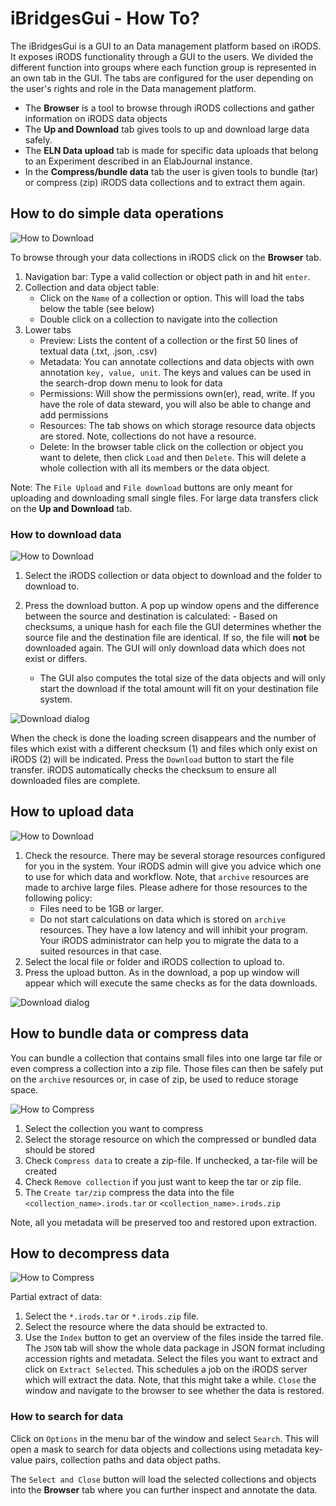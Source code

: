 # iBridgesGui - How To?

The iBridgesGui is a GUI to an Data management platform based on iRODS. It exposes iRODS functionality through a GUI to the users. We divided the different function into groups where each function group is represented in an own tab in the GUI. The tabs are configured for the user depending on the user's rights and role in the Data management platform.
- The **Browser** is a tool to browse through iRODS collections and gather information on iRODS data objects
- The **Up and Download** tab gives tools to up and download large data safely.
- The **ELN Data upload** tab is made for specific data uploads that belong to an Experiment described in an ElabJournal instance. 
- In the **Compress/bundle data** tab the user is given tools to bundle (tar) or compress (zip) iRODS data collections and to extract them again.

## How to do simple data operations

![How to Download](screenshots/browser.png)

To browse through your data collections in iRODS click on the **Browser** tab. 

1. Navigation bar: Type a valid collection or object path in and hit `enter`.
2. Collection and data object table: 
   - Click on the `Name`  of a collection or option. This will load the tabs below the table (see below)
   - Double click on a collection to navigate into the collection
3. Lower tabs
   - Preview: Lists the content of a collection or the first 50 lines  of textual data (.txt, .json, .csv)
   - Metadata: You can annotate collections and data objects with own annotation `key, value, unit`. The keys and values can be used in the search-drop down menu to look for data
   - Permissions: Will show the permissions own(er), read, write. If you have the role of data steward, you will also be able to change and add permissions
   - Resources: The tab shows on which storage resource data objects are stored. Note, collections do not have a resource.
   - Delete: In the browser table click on the collection or object you want to delete, then click `Load` and then `Delete`. This will delete a whole collection with all its members or the data object. 

Note: The `File Upload` and `File download` buttons are only meant for uploading and downloading small single files. For large data transfers click on the **Up and Download** tab.


### How to download data
![How to Download](screenshots/howto_download.png)

 1. Select the iRODS collection or data object to download and the folder
    to download to. 
    
 2. Press the download button. A pop up window opens and the difference between the source and destination is calculated:
						- Based on checksums, a unique hash for each file the GUI determines whether the source file and the destination file are identical. If so, the file will **not** be downloaded again. The GUI will only download data which does not exist or differs.
	- The GUI also computes the total size of the data objects and will only start the download if the total amount will fit on your destination file system. 

![Download dialog](screenshots/howto_download2.png)

When the  check is done the loading screen disappears and the number of files which exist with a different checksum (1) and files which only exist on iRODS (2) will be indicated. Press the `Download` button to start the file transfer. iRODS automatically checks the checksum to ensure all downloaded files are complete.

## How to upload data

![How to Download](screenshots/howto_upload.png)

 1. Check the resource. There may be several storage resources configured for you in the system. Your iRODS admin will give you advice which one to use for which data and workflow. Note, that `archive` resources are made to archive large files. Please adhere for those resources to the following policy:
	 - Files need to be 1GB or larger. 
	 - Do not start calculations on data which is stored on `archive` resources. They have a low latency and will inhibit your program. Your iRODS administrator can help you to migrate the data to a suited resources in that case. 
 2. Select the local file or folder and iRODS collection to upload to. 
  3. Press the upload button. As in the download, a pop up window will appear which will execute the same checks as for the data downloads.

![Download dialog](screenshots/howto_upload2.png)

## How to bundle data or compress data

You can bundle a collection that contains small files into one large tar file or even compress a collection into a zip file. Those files can then be safely put on the `archive` resources or, in case of zip, be used to reduce storage space.

![How to Compress](screenshots/how_to_compress.png)

1. Select the collection you want to compress
2. Select the storage resource on which the compressed or bundled data should be stored
3. Check `Compress data` to create a zip-file. If unchecked, a tar-file will be created
4. Check `Remove collection` if you just want to keep the tar or zip file.
5. The `Create tar/zip` compress the data into the file `<collection_name>.irods.tar`  or `<collection_name>.irods.zip`

Note, all you metadata will be preserved too and restored upon extraction.

## How to decompress data

![How to Compress](screenshots/tarExtract.png)

Partial extract of data:

  1. Select the `*.irods.tar` or `*.irods.zip` file.
  2. Select the resource where the data should be extracted to.
  3. Use the `Index` button to get an overview of the files inside the tarred file. The `JSON` tab will  show the whole data package in JSON format including accession rights and metadata. Select the files you want to extract and click on `Extract Selected`. This schedules a job on the iRODS server  which will extract the data. Note, that this might take a while. `Close` the window and navigate to the browser to see whether the data is restored.

### How to search for data

Click on `Options` in the menu bar of the window and select `Search`. This will open a mask to search for  data objects and collections using metadata key-value pairs, collection paths and data object paths. 

The `Select and Close` button will load the selected collections and objects into the **Browser** tab where you can further inspect and annotate the data.


